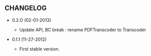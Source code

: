 CHANGELOG
---------

* 0.2.O (02-01-2013)

  * Update API, BC break : rename PDFTranscoder to Transcoder

* 0.1.1 (11-27-2012)

  * First stable version.
